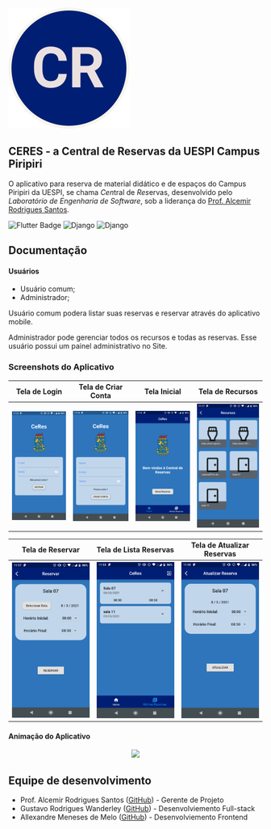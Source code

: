 <div style="align:center">
<img src = "screenshots/icone.svg">
</div>

## CERES - a Central de Reservas da UESPI Campus Piripiri

O aplicativo para reserva de material didático e de espaços do Campus Piripiri da UESPI, se chama *Cen*tral de *Res*ervas, desenvolvido pelo _Laboratório de Engenharia de Software_, sob a liderança do [Prof. Alcemir Rodrigues Santos](https://github.com/alcemirsantos).

![Flutter Badge](https://img.shields.io/badge/flutter-1.22.26-blue)
![Django](https://img.shields.io/badge/Django-2.2.12-green)
![Django](https://img.shields.io/badge/DjangoRESTFramework-3.12.2-red)

 
## Documentação

#### Usuários
 - Usuário comum;
 - Administrador;

Usuário comum podera listar suas reservas e reservar através do aplicativo mobile.

Administrador pode gerenciar todos os recursos e todas as reservas. Esse usuário possui um painel administrativo no Site.

### Screenshots do Aplicativo 


<table>
    <thead>
        <tr>
            <th>
                Tela de Login
            </th>
            <th>
                Tela de Criar Conta
            </th>
            <th>
                Tela Inicial
            </th>
            <th>
                Tela de Recursos
            </th>
        </tr>
    </thead>
    <tbody>
        <tr>
            <th>
                <img src="screenshots/flutter_01.png" width="200">
            </th>
            <th>
                <img src="screenshots/flutter_02.png" width="200">
            </th>
            <th>
                <img src="screenshots/flutter_03.png" width="200">
            </th>
            <th>
                <img src="screenshots/flutter_04.png" width="200">
            </th>
        </tr>
    </tbody>
</table>


<table>
    <thead>
        <tr>
            <th>
                Tela de Reservar
            </th>
            <th>
                Tela de Lista Reservas
            </th>
            <th>
                Tela de Atualizar Reservas
            </th>
        </tr>
    </thead>
    <tbody>
        <tr>
            <th>
                <img src="screenshots/flutter_05.png" width="200"/>
            </th>
            <th>
                <img src="screenshots/flutter_06.png" width="200">
            </th>
            <th>
                <img src="screenshots/flutter_07.png" width="200">
            </th>
        </tr>
    </tbody>
</table>

#### Animação do Aplicativo
<center>
    <img width="300"  src="screenshots/anima.gif" />
</center>



## Equipe de desenvolvimento
   - Prof. Alcemir Rodrigues Santos ([GitHub](https://github.com/alcemirsantos)) - Gerente de Projeto
   - Gustavo Rodrigues Wanderley ([GitHub](https://github.com/gustavo-wanderley)) - Desenvolviemento Full-stack 
   - Allexandre Meneses de Melo ([GitHub](https://github.com/Allexandre-Meneses)) - Desenvolviemento Frontend
